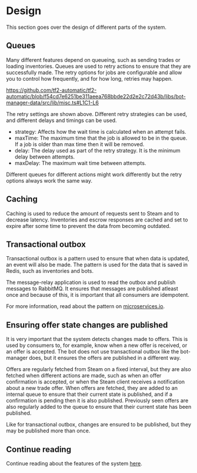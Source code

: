 # Design

This section goes over the design of different parts of the system.

## Queues

Many different features depend on queueing, such as sending trades or loading inventories. Queues are used to retry actions to ensure that they are successfully made. The retry options for jobs are configurable and allow you to control how frequently, and for how long, retries may happen.

https://github.com/tf2-automatic/tf2-automatic/blob/f54cd7e6251be311aeea768bbde22d2e2c72d43b/libs/bot-manager-data/src/lib/misc.ts#L1C1-L6

The retry settings are shown above. Different retry strategies can be used, and different delays and timings can be used.

- strategy: Affects how the wait time is calculated when an attempt fails.
- maxTime: The maximum time that the job is allowed to be in the queue. If a job is older than max time then it will be removed.
- delay: The delay used as part of the retry strategy. It is the minimum delay between attempts.
- maxDelay: The maximum wait time between attempts.

Different queues for different actions might work differently but the retry options always work the same way.

## Caching

Caching is used to reduce the amount of requests sent to Steam and to decrease latency. Inventories and escrow responses are cached and set to expire after some time to prevent the data from becoming outdated.

## Transactional outbox

Transactional outbox is a pattern used to ensure that when data is updated, an event will also be made. The pattern is used for the data that is saved in Redis, such as inventories and bots.

The message-relay application is used to read the outbox and publish messages to RabbitMQ. It ensures that messages are published atleast once and because of this, it is important that all consumers are idempotent.

For more information, read about the pattern on [microservices.io](https://microservices.io/patterns/data/transactional-outbox.html).

## Ensuring offer state changes are published

It is very important that the system detects changes made to offers. This is used by consumers to, for example, know when a new offer is received, or an offer is accepted. The bot does not use transactional outbox like the bot-manager does, but it ensures the offers are published in a different way.

Offers are regularly fetched from Steam on a fixed interval, but they are also fetched when different actions are made, such as when an offer confirmation is accepted, or when the Steam client receives a notification about a new trade offer. When offers are fetched, they are added to an internal queue to ensure that their current state is published, and if a confirmation is pending then it is also published. Previously seen offers are also regularly added to the queue to ensure that their current state has been published.

Like for transactional outbox, changes are ensured to be published, but they may be published more than once.

## Continue reading

Continue reading about the features of the system [here](features.md).

